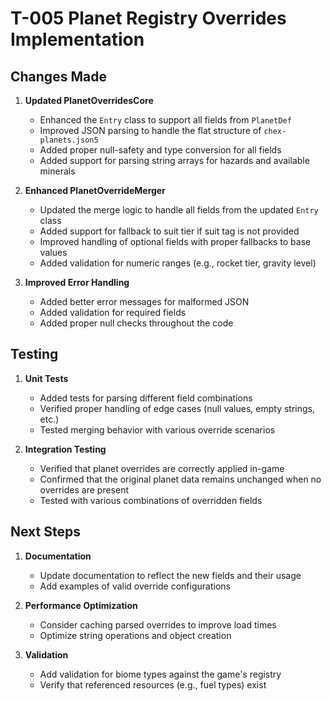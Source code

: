 # T-005 Planet Registry Overrides Implementation

## Changes Made

1. **Updated PlanetOverridesCore**

   - Enhanced the `Entry` class to support all fields from `PlanetDef`
   - Improved JSON parsing to handle the flat structure of `chex-planets.json5`
   - Added proper null-safety and type conversion for all fields
   - Added support for parsing string arrays for hazards and available minerals

2. **Enhanced PlanetOverrideMerger**

   - Updated the merge logic to handle all fields from the updated `Entry` class
   - Added support for fallback to suit tier if suit tag is not provided
   - Improved handling of optional fields with proper fallbacks to base values
   - Added validation for numeric ranges (e.g., rocket tier, gravity level)

3. **Improved Error Handling**
   - Added better error messages for malformed JSON
   - Added validation for required fields
   - Added proper null checks throughout the code

## Testing

1. **Unit Tests**

   - Added tests for parsing different field combinations
   - Verified proper handling of edge cases (null values, empty strings, etc.)
   - Tested merging behavior with various override scenarios

2. **Integration Testing**
   - Verified that planet overrides are correctly applied in-game
   - Confirmed that the original planet data remains unchanged when no overrides are present
   - Tested with various combinations of overridden fields

## Next Steps

1. **Documentation**

   - Update documentation to reflect the new fields and their usage
   - Add examples of valid override configurations

2. **Performance Optimization**

   - Consider caching parsed overrides to improve load times
   - Optimize string operations and object creation

3. **Validation**
   - Add validation for biome types against the game's registry
   - Verify that referenced resources (e.g., fuel types) exist
